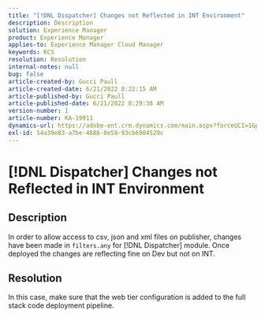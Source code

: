 ```yaml
---
title: "[!DNL Dispatcher] Changes not Reflected in INT Environment"
description: Description
solution: Experience Manager
product: Experience Manager
applies-to: Experience Manager Cloud Manager
keywords: KCS
resolution: Resolution
internal-notes: null
bug: false
article-created-by: Gucci Paull
article-created-date: 6/21/2022 8:22:15 AM
article-published-by: Gucci Paull
article-published-date: 6/21/2022 8:29:38 AM
version-number: 1
article-number: KA-19911
dynamics-url: https://adobe-ent.crm.dynamics.com/main.aspx?forceUCI=1&pagetype=entityrecord&etn=knowledgearticle&id=0a385a3e-3bf1-ec11-bb3d-6045bd015716
exl-id: 54a39e83-a7be-4686-8e59-93cb6904529c
---
```

# [!DNL Dispatcher] Changes not Reflected in INT Environment

## Description

In order to allow access to csv, json and xml files on publisher, changes have been made in `filters.any` for [!DNL Dispatcher] module. Once deployed the changes are reflecting fine on Dev but not on INT.

## Resolution

In this case, make sure that the web tier configuration is added to the full stack code deployment pipeline.
